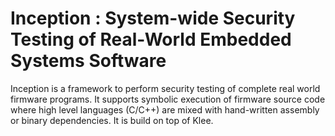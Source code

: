 # Inception : System-wide Security Testing of Real-World Embedded Systems Software

Inception is a framework to perform security testing of complete real world firmware programs.
It supports symbolic execution  of firmware source code where high level languages (C/C++) are mixed with hand-written assembly or binary dependencies. It is build on top of Klee.
